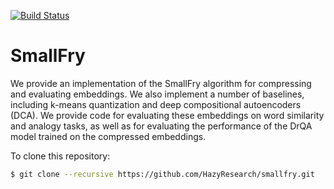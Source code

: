 [![Build Status](https://travis-ci.com/HazyResearch/smallfry.svg?token=DY2tqn6MMHmNqLqricH4&branch=master)](https://travis-ci.com/HazyResearch/smallfry)

# SmallFry
We provide an implementation of the SmallFry algorithm for compressing
and evaluating embeddings.  We also implement a number of baselines,
including k-means quantization and deep compositional autoencoders (DCA).
We provide code for evaluating these embeddings on word similarity and
analogy tasks, as well as for evaluating the performance of the DrQA
model trained on the compressed embeddings.

To clone this repository:

```bash
$ git clone --recursive https://github.com/HazyResearch/smallfry.git
```